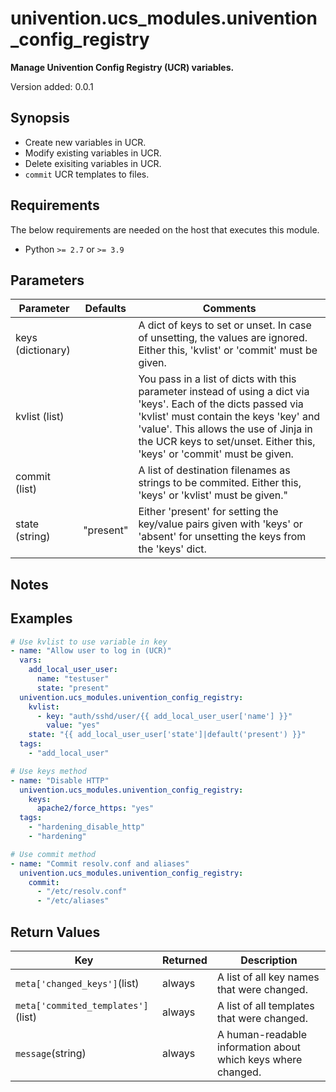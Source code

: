 # univention.ucs_modules.univention_config_registry

**Manage Univention Config Registry (UCR) variables.**

Version added: 0.0.1

## Synopsis

- Create new variables in UCR.
- Modify existing variables in UCR.
- Delete exisiting variables in UCR.
- `commit` UCR templates to files.

## Requirements

The below requirements are needed on the host that executes this module.

- Python `>= 2.7` or `>= 3.9`

## Parameters

Parameter | Defaults | Comments
--- | --- | ---
keys (dictionary) | | A dict of keys to set or unset. In case of unsetting, the values are ignored. Either this, 'kvlist' or 'commit' must be given. |
kvlist (list) | | You pass in a list of dicts with this parameter instead of using a dict via 'keys'. Each of the dicts passed via 'kvlist' must contain the keys 'key' and 'value'. This allows the use of Jinja in the UCR keys to set/unset. Either this, 'keys' or 'commit' must be given. |
commit (list) | | A list of destination filenames as strings to be commited. Either this, 'keys' or 'kvlist' must be given."
state (string) | "present" | Either 'present' for setting the key/value pairs given with 'keys' or 'absent' for unsetting the keys from the 'keys' dict. |

## Notes

## Examples

```yaml
# Use kvlist to use variable in key
- name: "Allow user to log in (UCR)"
  vars:
    add_local_user_user:
      name: "testuser"
      state: "present"
  univention.ucs_modules.univention_config_registry:
    kvlist:
      - key: "auth/sshd/user/{{ add_local_user_user['name'] }}"
        value: "yes"
    state: "{{ add_local_user_user['state']|default('present') }}"
  tags:
    - "add_local_user"

# Use keys method
- name: "Disable HTTP"
  univention.ucs_modules.univention_config_registry:
    keys:
      apache2/force_https: "yes"
  tags:
    - "hardening_disable_http"
    - "hardening"

# Use commit method
- name: "Commit resolv.conf and aliases"
  univention.ucs_modules.univention_config_registry:
    commit:
      - "/etc/resolv.conf"
      - "/etc/aliases"
 ```

## Return Values
Key | Returned | Description
--- | --- | ---
`meta['changed_keys']`(list) | always | A list of all key names that were changed. |
`meta['commited_templates']`(list) | always | A list of all templates that were changed. |
`message`(string) | always | A human-readable information about which keys where changed. |
